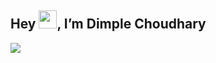 ## Hey <img src="https://github.com/TheDudeThatCode/TheDudeThatCode/blob/master/Assets/Hi.gif" width="29">, I’m Dimple Choudhary

![](https://media-exp1.licdn.com/dms/image/C4D16AQHnQVogmamfvQ/profile-displaybackgroundimage-shrink_350_1400/0/1656123399490?e=1661385600&v=beta&t=zWl0srPX0wfVtOQD2L0ptmEcJs0Xyku5ycmxeS2B2bM)
<!---
- 👀 I’m interested in ...
- 🌱 I’m currently learning ...
- 💞️ I’m looking to collaborate on ...
- 📫 How to reach me ...
--->
<!---
Dimple-Choudhary/Dimple-Choudhary is a ✨ special ✨ repository because its `README.md` (this file) appears on your GitHub profile.
You can click the Preview link to take a look at your changes.
--->

<!---
[![@dimple1606's Holopin board](https://holopin.io/api/user/board?user=dimple1606)](https://holopin.io/@dimple1606)
--->
